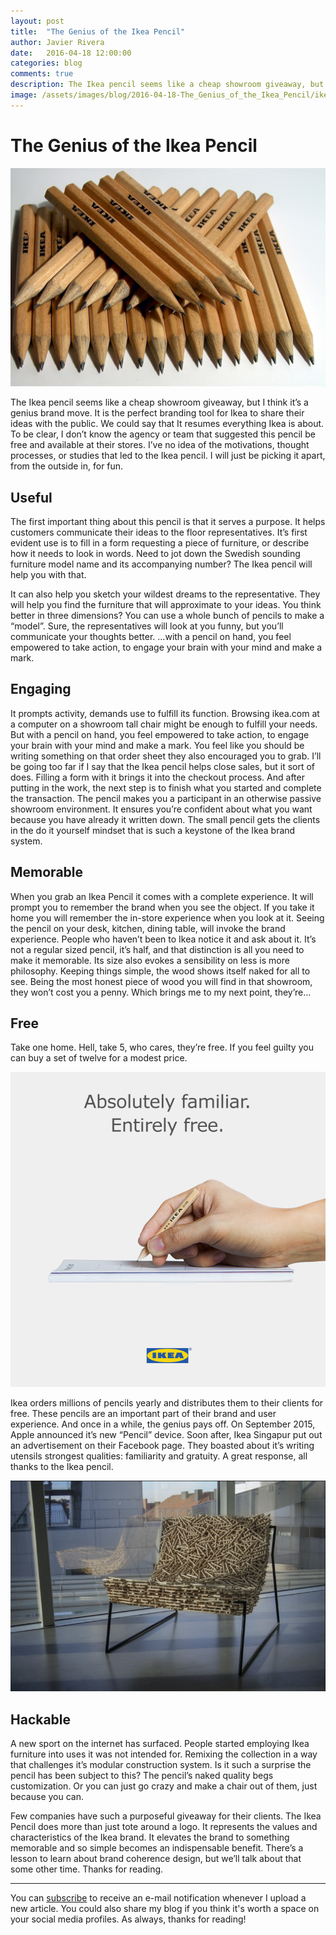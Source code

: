 ```yaml
---
layout: post
title:  "The Genius of the Ikea Pencil"
author: Javier Rivera
date:   2016-04-18 12:00:00
categories: blog
comments: true
description: The Ikea pencil seems like a cheap showroom giveaway, but I think it’s a genius brand move.
image: /assets/images/blog/2016-04-18-The_Genius_of_the_Ikea_Pencil/ikeapencils.jpeg
---
```


# The Genius of the Ikea Pencil

![Ikea Pencils](/assets/images/blog/2016-04-18-The_Genius_of_the_Ikea_Pencil/ikeapencils.jpeg)

The Ikea pencil seems like a cheap showroom giveaway, but I think it’s a genius brand move. It is the perfect branding tool for Ikea to share their ideas with the public. We could say that It resumes everything Ikea is about.
To be clear, I don’t know the agency or team that suggested this pencil be free and available at their stores. I’ve no idea of the motivations, thought processes, or studies that led to the Ikea pencil. I will just be picking it apart, from the outside in, for fun.

## Useful

The first important thing about this pencil is that it serves a purpose. It helps customers communicate their ideas to the floor representatives. It’s first evident use is to fill in a form requesting a piece of furniture, or describe how it needs to look in words. Need to jot down the Swedish sounding furniture model name and its accompanying number? The Ikea pencil will help you with that.

It can also help you sketch your wildest dreams to the representative. They will help you find the furniture that will approximate to your ideas. You think better in three dimensions? You can use a whole bunch of pencils to make a “model”. Sure, the representatives will look at you funny, but you’ll communicate your thoughts better.
…with a pencil on hand, you feel empowered to take action, to engage your brain with your mind and make a mark.

## Engaging

It prompts activity, demands use to fulfill its function. Browsing ikea.com at a computer on a showroom tall chair might be enough to fulfill your needs. But with a pencil on hand, you feel empowered to take action, to engage your brain with your mind and make a mark. You feel like you should be writing something on that order sheet they also encouraged you to grab. I’ll be going too far if I say that the Ikea pencil helps close sales, but it sort of does. Filling a form with it brings it into the checkout process. And after putting in the work, the next step is to finish what you started and complete the transaction.
The pencil makes you a participant in an otherwise passive showroom environment. It ensures you’re confident about what you want because you have already it written down. The small pencil gets the clients in the do it yourself mindset that is such a keystone of the Ikea brand system.

## Memorable

When you grab an Ikea Pencil it comes with a complete experience. It will prompt you to remember the brand when you see the object. If you take it home you will remember the in-store experience when you look at it. Seeing the pencil on your desk, kitchen, dining table, will invoke the brand experience. People who haven’t been to Ikea notice it and ask about it. It’s not a regular sized pencil, it’s half, and that distinction is all you need to make it memorable.
Its size also evokes a sensibility on less is more philosophy. Keeping things simple, the wood shows itself naked for all to see. Being the most honest piece of wood you will find in that showroom, they won’t cost you a penny. Which brings me to my next point, they’re…

## Free

Take one home. Hell, take 5, who cares, they’re free. If you feel guilty you can buy a set of twelve for a modest price.

![Image via Ikea Singapore Facebook](/assets/images/blog/2016-04-18-The_Genius_of_the_Ikea_Pencil/ikea-sp-fb.png)

Ikea orders millions of pencils yearly and distributes them to their clients for free. These pencils are an important part of their brand and user experience. And once in a while, the genius pays off. On September 2015, Apple announced it’s new “Pencil” device. Soon after, Ikea Singapur put out an advertisement on their Facebook page. They boasted about it’s writing utensils strongest qualities: familiarity and gratuity. A great response, all thanks to the Ikea pencil.

![Image via Florian Alexander Fuchs](/assets/images/blog/2016-04-18-The_Genius_of_the_Ikea_Pencil/seat-ikea.png)

## Hackable
A new sport on the internet has surfaced. People started employing Ikea furniture into uses it was not intended for. Remixing the collection in a way that challenges it’s modular construction system. Is it such a surprise the pencil has been subject to this?
The pencil’s naked quality begs customization. Or you can just go crazy and make a chair out of them, just because you can.

Few companies have such a purposeful giveaway for their clients. The Ikea Pencil does more than just tote around a logo. It represents the values and characteristics of the Ikea brand. It elevates the brand to something memorable and so simple becomes an indispensable benefit.
There’s a lesson to learn about brand coherence design, but we’ll talk about that some other time. Thanks for reading.

<hr>

You can [subscribe](http://eepurl.com/9xdEz) to receive an e-mail notification whenever I upload a new article. You could also share my blog if you think it's worth a space on your social media profiles. As always, thanks for reading!
